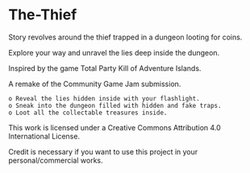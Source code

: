 # The-Thief
 Story revolves around the thief trapped in a dungeon looting for coins.

Explore your way and unravel the lies deep inside the dungeon.

Inspired by the game Total Party Kill of Adventure Islands.

A remake of the Community Game Jam submission.

    o Reveal the lies hidden inside with your flashlight.
    o Sneak into the dungeon filled with hidden and fake traps.
    o Loot all the collectable treasures inside.
    
This work is licensed under a Creative Commons Attribution 4.0 International License.

Credit is necessary if you want to use this project in your personal/commercial works.
